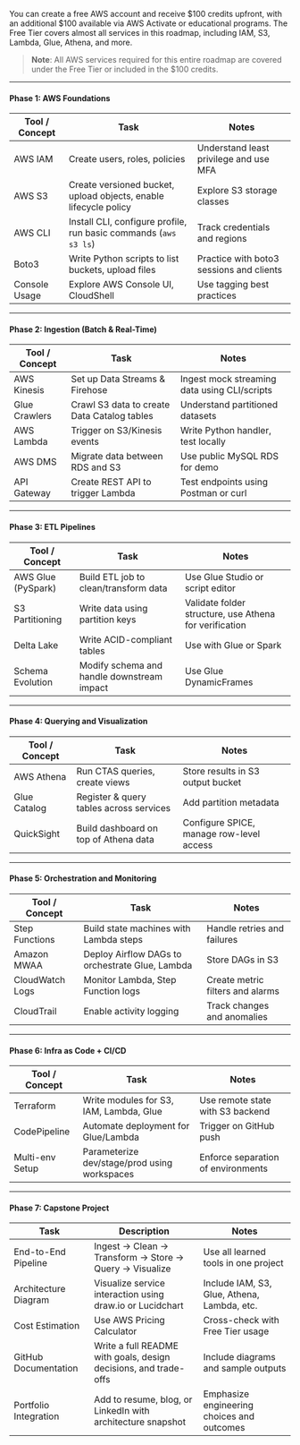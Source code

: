 You can create a free AWS account and receive $100 credits upfront, with an additional $100 available via AWS Activate or educational programs. The Free Tier covers almost all services in this roadmap, including IAM, S3, Lambda, Glue, Athena, and more.

> **Note**: All AWS services required for this entire roadmap are covered under the Free Tier or included in the $100 credits.

---

#### **Phase 1: AWS Foundations**

| Tool / Concept     | Task                                                                 | Notes                                                   |
|--------------------|----------------------------------------------------------------------|---------------------------------------------------------|
| AWS IAM            | Create users, roles, policies                                        | Understand least privilege and use MFA                 |
| AWS S3             | Create versioned bucket, upload objects, enable lifecycle policy     | Explore S3 storage classes                             |
| AWS CLI            | Install CLI, configure profile, run basic commands (`aws s3 ls`)     | Track credentials and regions                          |
| Boto3              | Write Python scripts to list buckets, upload files                   | Practice with boto3 sessions and clients               |
| Console Usage      | Explore AWS Console UI, CloudShell                                  | Use tagging best practices                             |

---

#### **Phase 2: Ingestion (Batch & Real-Time)**

| Tool / Concept     | Task                                                                 | Notes                                                   |
|--------------------|----------------------------------------------------------------------|---------------------------------------------------------|
| AWS Kinesis        | Set up Data Streams & Firehose                                       | Ingest mock streaming data using CLI/scripts           |
| Glue Crawlers      | Crawl S3 data to create Data Catalog tables                          | Understand partitioned datasets                        |
| AWS Lambda         | Trigger on S3/Kinesis events                                         | Write Python handler, test locally                     |
| AWS DMS            | Migrate data between RDS and S3                                      | Use public MySQL RDS for demo                          |
| API Gateway        | Create REST API to trigger Lambda                                    | Test endpoints using Postman or curl                   |

---

#### **Phase 3: ETL Pipelines**

| Tool / Concept     | Task                                                                 | Notes                                                   |
|--------------------|----------------------------------------------------------------------|---------------------------------------------------------|
| AWS Glue (PySpark) | Build ETL job to clean/transform data                                | Use Glue Studio or script editor                       |
| S3 Partitioning    | Write data using partition keys                                      | Validate folder structure, use Athena for verification |
| Delta Lake         | Write ACID-compliant tables                                          | Use with Glue or Spark                                 |
| Schema Evolution   | Modify schema and handle downstream impact                           | Use Glue DynamicFrames                                 |

---

#### **Phase 4: Querying and Visualization**

| Tool / Concept     | Task                                                                 | Notes                                                   |
|--------------------|----------------------------------------------------------------------|---------------------------------------------------------|
| AWS Athena         | Run CTAS queries, create views                                       | Store results in S3 output bucket                      |
| Glue Catalog       | Register & query tables across services                              | Add partition metadata                                 |
| QuickSight         | Build dashboard on top of Athena data                                | Configure SPICE, manage row-level access               |

---

#### **Phase 5: Orchestration and Monitoring**

| Tool / Concept     | Task                                                                 | Notes                                                   |
|--------------------|----------------------------------------------------------------------|---------------------------------------------------------|
| Step Functions     | Build state machines with Lambda steps                               | Handle retries and failures                            |
| Amazon MWAA        | Deploy Airflow DAGs to orchestrate Glue, Lambda                      | Store DAGs in S3                                       |
| CloudWatch Logs    | Monitor Lambda, Step Function logs                                   | Create metric filters and alarms                       |
| CloudTrail         | Enable activity logging                                              | Track changes and anomalies                            |

---

#### **Phase 6: Infra as Code + CI/CD**

| Tool / Concept     | Task                                                                 | Notes                                                   |
|--------------------|----------------------------------------------------------------------|---------------------------------------------------------|
| Terraform          | Write modules for S3, IAM, Lambda, Glue                              | Use remote state with S3 backend                       |
| CodePipeline       | Automate deployment for Glue/Lambda                                 | Trigger on GitHub push                                 |
| Multi-env Setup    | Parameterize dev/stage/prod using workspaces                         | Enforce separation of environments                     |

---

#### **Phase 7: Capstone Project**

| Task                        | Description                                                               | Notes                                                   |
|-----------------------------|---------------------------------------------------------------------------|---------------------------------------------------------|
| End-to-End Pipeline         | Ingest → Clean → Transform → Store → Query → Visualize                    | Use all learned tools in one project                    |
| Architecture Diagram        | Visualize service interaction using draw.io or Lucidchart                 | Include IAM, S3, Glue, Athena, Lambda, etc.             |
| Cost Estimation             | Use AWS Pricing Calculator                                                | Cross-check with Free Tier usage                       |
| GitHub Documentation        | Write a full README with goals, design decisions, and trade-offs          | Include diagrams and sample outputs                    |
| Portfolio Integration       | Add to resume, blog, or LinkedIn with architecture snapshot               | Emphasize engineering choices and outcomes             |
